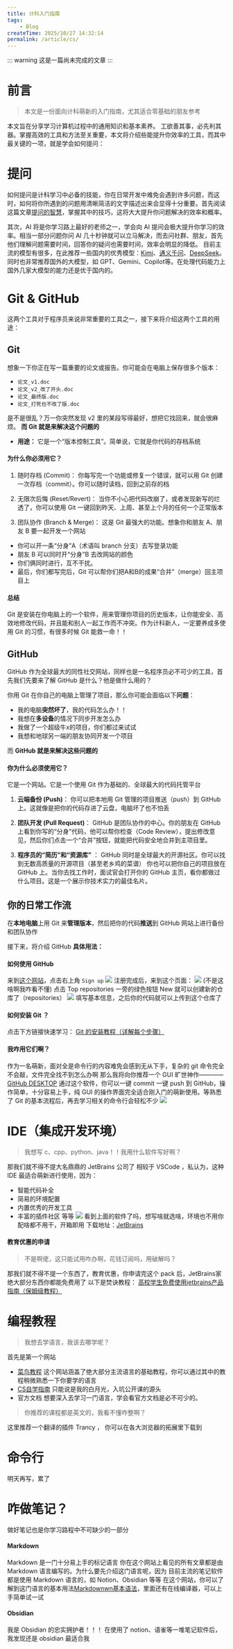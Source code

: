 ```yaml
---
title: 计科入门指南
tags:
    - Blog
createTime: 2025/10/27 14:32:14
permalink: /article/cs/
---
```

::: warning
这是一篇尚未完成的文章
:::
# 前言
> 本文是一份面向计科萌新的入门指南，尤其适合零基础的朋友参考

本文旨在分享学习计算机过程中的通用知识和基本素养。
工欲善其事，必先利其器。掌握高效的工具和方法至关重要，本文将介绍些能提升你效率的工具，而其中最关键的一项，就是学会如何提问：
# 提问
如何提问是计科学习中必备的技能，你在日常开发中难免会遇到许多问题，而这时，如何将你所遇到的问题用清晰简洁的文字描述出来会显得十分重要。首先阅读这篇文章[提问的智慧](https://github.com/ryanhanwu/How-To-Ask-Questions-The-Smart-Way/blob/main/README-zh_CN.md)，掌握其中的技巧，这将大大提升你问题解决的效率和概率。

其次，AI 将是你学习路上最好的老师之一，学会向 AI 提问会极大提升你学习的效率。相当一部分问题你问 AI 几十秒钟就可以立马解决，而去问社群、朋友，首先他们理解问题需要时间，回答你的疑问也需要时间，效率会明显的降低。
目前主流的模型有很多，在此推荐一些国内的优秀模型：[Kimi](https://www.kimi.com/zh/)、[通义千问](https://www.tongyi.com/)、[DeepSeek](https://yuanbao.tencent.com/)。
同时也非常推荐国外的大模型，如 GPT、Gemini、Copilot等。在处理代码能力上国外几家大模型的能力还是优于国内的。

# Git & GitHub
这两个工具对于程序员来说非常重要的工具之一，接下来将介绍这两个工具的用途：
## Git
想象一下你正在写一篇重要的论文或报告。你可能会在电脑上保存很多个版本：

- `论文_v1.doc`
- `论文_v2_改了开头.doc`
- `论文_最终版.doc`
- `论文_打死也不改了版.doc`

是不是很乱？万一你突然发现 v2 里的某段写得最好，想把它找回来，就会很麻烦。
**而 Git 就是来解决这个问题的**

- **用途：** 它是一个“版本控制工具”。简单说，它就是你代码的存档系统

#### 为什么你必须用它？

1. 随时存档 (Commit)： 你每写完一个功能或修复一个错误，就可以用 Git 创建一次存档（commit）。你可以随时读档，回到之前存的档

2. 无限次后悔 (Reset/Revert)： 当你不小心把代码改崩了，或者发现新写的烂透了，你可以使用 Git 一键回到昨天、上周、甚至上个月的任何一个正常版本

3. 团队协作 (Branch & Merge)： 这是 Git 最强大的功能。想象你和朋友 A、朋友 B 要一起开发一个网站
- 你可以开一条“分身”A（术语叫 branch 分支）去写登录功能
- 朋友 B 可以同时开“分身”B 去改网站的颜色
- 你们俩同时进行，互不干扰。
- 最后，你们都写完后，Git 可以帮你们把A和B的成果“合并”（merge）回主项目上

#### **总结**
Git 是安装在你电脑上的一个软件，用来管理你项目的历史版本，让你能安全、高效地修改代码，并且能和别人一起工作而不冲突。作为计科新人，一定要养成多使用 Git 的习惯，有很多时候 Git 能救一命！！

## GitHub
GitHub 作为全球最大的同性社交网站，同样也是一名程序员必不可少的工具，首先我们先要来了解 GitHub 是什么？他是做什么用的？

你用 Git 在你自己的电脑上管理了项目，那么你可能会面临以下**问题**：
- 我的电脑**突然坏了**，我的代码怎么办！！
- 我想在**多设备**的情况下同步开发怎么办
- 我做了一个超级牛x的项目，你们都过来试试
- 我想和地球另一端的朋友协同开发一个项目

而 **GitHub 就是来解决这些问题的**

#### 你为什么必须使用它？
它是一个网站。它是一个使用 Git 作为基础的、全球最大的代码托管平台
1. **云端备份 (Push)**： 你可以把本地用 Git 管理的项目推送（push）到 GitHub 上。这就像是把你的代码存进了云盘，电脑坏了也不怕丢

2. **团队开发 (Pull Request)**： GitHub 是团队协作的中心。你的朋友在 GitHub 上看到你写的“分身”代码，他可以帮你检查（Code Review），提出修改意见，然后你们点击一个“合并”按钮，就能把代码安全地合并到主项目里。

3. **程序员的“简历”和“资源库”** ：
    GitHub 同时是全球最大的开源社区。你可以找到无数高质量的开源项目（甚至老乡鸡的菜谱）
    你也可以把你自己的项目放在 GitHub 上。当你去找工作时，面试官会打开你的 GitHub 主页，看你都做过什么项目。这是一个展示你技术实力的最佳名片。

## 你的日常工作流
在**本地电脑**上用 Git 来**管理版本**，然后把你的代码**推送**到 GitHub 网站上进行备份和团队协作

接下来，将介绍 GitHub **具体用法：**
#### 如何使用 GitHub
来到[这个网站](https://github.com/)，点击右上角 `Sign up`
![](https://cdn.jsdelivr.net/gh/JiuYuuu/Blog-images/CS/github.png)
注册完成后，来到这个页面：
![](https://cdn.jsdelivr.net/gh/JiuYuuu/Blog-images/CS/git.png)
(不是这啥啊我咋看不懂)
点击 Top repositories 一旁的绿色按钮 New 就可以创建新的仓库了（repositories）
![](https://cdn.jsdelivr.net/gh/JiuYuuu/Blog-images/CS/gitr.png)
填写基本信息，之后你的代码就可以上传到这个仓库了

#### 如何安装 Git ？
点击下方链接快速学习：
[Git 的安装教程（详解每个步骤）](https://blog.csdn.net/Passerby_Wang/article/details/120767020?ops_request_misc=%7B%22request%5Fid%22%3A%22169673342216800182730025%22%2C%22scm%22%3A%2220140713.130102334..%22%7D&request_id=169673342216800182730025&biz_id=0&utm_medium=distribute.pc_search_result.none-task-blog-2~all~sobaiduend~default-4-120767020-null-null.142%5Ev95%5EchatgptT3_1&utm_term=%E5%AE%89%E8%A3%85git&spm=1018.2226.3001.4187)

#### 我咋用它们啊？
作为一名萌新，面对全是命令行的内容难免会感到无从下手，复杂的 git 命令完全不会敲，文件完全找不到怎么办啊
那么我将向你推荐一个 GUI 旷世神作———— [GitHub DESKTOP](https://desktop.github.com/download/)
通过这个软件，你可以一键 commit 一键 push 到 GitHub，操作简单，十分容易上手，纯 GUI 的操作界面完全适合刚入门的萌新使用。等熟悉了 Git 的基本流程后，再去学习相关的命令行会轻松不少
![](https://cdn.jsdelivr.net/gh/JiuYuuu/Blog-images/CS/gitdes.png)


# IDE（集成开发环境）
> 我想写 c、cpp、python、java！！我用什么软件写好啊？

那我们就不得不提大名鼎鼎的 JetBrains 公司了
相较于 VSCode ，私认为，这种 IDE 最适合萌新进行使用，因为：
- 智能代码补全
- 简易的环境配置
- 内置优秀的开发工具
- 丰富的插件社区
等等
![](https://cdn.jsdelivr.net/gh/JiuYuuu/Blog-images/CS/jet.png)
看到上面的软件了吗，想写啥就选啥，环境也不用你配啥都不用干，开箱即用
下载地址：[JetBrains](https://www.jetbrains.com/)

#### 教育优惠的申请
> 不是啊佬，这只能试用咋办啊，花钱订阅吗，用破解吗？

那我们就不得不提一个东西了，教育优惠，你申请完这个 pack 后，JetBrains家绝大部分东西你都能免费用了
以下是焚诀教程：
[高校学生免费使用jetbrains产品指南（保姆级教程）](https://blog.csdn.net/m0_63451989/article/details/131743070)

# 编程教程
> 我想去学语言，我该去哪学呢？

首先是第一个网站
- [菜鸟教程](https://www.runoob.com/)
    这个网站涵盖了绝大部分主流语言的基础教程，你可以通过其中的教程稍微熟悉一下你要学的语言
- [CS自学指南](https://csdiy.wiki/)
    只能说是我的白月光，入坑公开课的源头
- 官方文档
    想要深入去学习一门语言，学会看官方文档是必不可少的。

> 你推荐的课程都是英文的，我看不懂咋整啊？

这里推荐一个翻译的插件 Trancy ， 你可以在各大浏览器的拓展里下载到

# 命令行
明天再写，累了
# 咋做笔记？
做好笔记也是你学习路程中不可缺少的一部分

#### Markdown
Markdown 是一门十分易上手的标记语言
你在这个网站上看见的所有文章都是由 Markdown 语言编写的。为什么要先介绍这门语言呢，因为 目前主流的笔记软件都是使用 Markdown 语言的，如 Notion、Obsidian 等等
在这个网站，你可以了解到这门语言的基本用法[Markdownwn基本语法](https://markdown.com.cn/basic-syntax/)，里面还有在线编译器，可以上手简单试一试

#### Obsidian
我是 Obsidian 的忠实拥护者！！！
在使用了 notion、语雀等一堆笔记软件后，我发现还是 obsidian 最适合我